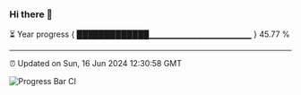 ### Hi there 👋

⏳ Year progress { █████████████▁▁▁▁▁▁▁▁▁▁▁▁▁▁▁▁▁ } 45.77 %

---

⏰ Updated on Sun, 16 Jun 2024 12:30:58 GMT

![Progress Bar CI](https://github.com/liununu/liununu/workflows/Progress%20Bar%20CI/badge.svg)
